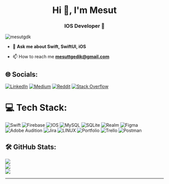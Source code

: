 <h1 align="center">Hi 👋, I'm Mesut</h1>
<h3 align="center">IOS Developer </h3>

<p align="left"> <img src="https://komarev.com/ghpvc/?username=mesutgdk&label=Profile%20views&color=0e75b6&style=flat" alt="mesutgdk" /> </p>

- 💬 **Ask me about Swift, SwiftUI, iOS**

- 📫 How to reach me **mesuttgedik@gmail.com**


## 🌐 Socials:
[![LinkedIn](https://img.shields.io/badge/LinkedIn-%230077B5.svg?logo=linkedin&logoColor=white)](https://linkedin.com/in/mesutgdk-ios-developer/) [![Medium](https://img.shields.io/badge/Medium-12100E?logo=medium&logoColor=white)](https://medium.com/@mesuttgedik) [![Reddit](https://img.shields.io/badge/Reddit-%23FF4500.svg?logo=Reddit&logoColor=white)](https://reddit.com/user/Siluetiufkadusenadam) [![Stack Overflow](https://img.shields.io/badge/-Stackoverflow-FE7A16?logo=stack-overflow&logoColor=white)](https://stackoverflow.com/users/20048764) 

# 💻 Tech Stack:
![Swift](https://img.shields.io/badge/swift-F54A2A?style=plastic&logo=swift&logoColor=white) ![Firebase](https://img.shields.io/badge/firebase-%23039BE5.svg?style=plastic&logo=firebase) ![IOS](https://img.shields.io/badge/IOS-%2320232a.svg?style=plastic&logo=apple&logoColor=white) ![MySQL](https://img.shields.io/badge/mysql-%2300f.svg?style=plastic&logo=mysql&logoColor=white) ![SQLite](https://img.shields.io/badge/sqlite-%2307405e.svg?style=plastic&logo=sqlite&logoColor=white) ![Realm](https://img.shields.io/badge/Realm-39477F?style=plastic&logo=realm&logoColor=white) 	![Figma](https://img.shields.io/badge/figma-%23F24E1E.svg?style=plastic&logo=figma&logoColor=white) ![Adobe Audition](https://img.shields.io/badge/Adobe%20Audition-9999FF.svg?style=plastic&logo=Adobe%20Audition&logoColor=white) ![Jira](https://img.shields.io/badge/jira-%230A0FFF.svg?style=plastic&logo=jira&logoColor=white) ![LINUX](https://img.shields.io/badge/Linux-FCC624?style=plastic&logo=linux&logoColor=black) ![Portfolio](https://img.shields.io/badge/Portfolio-%23000000.svg?style=plastic&logo=firefox&logoColor=#FF7139) ![Trello](https://img.shields.io/badge/Trello-%23026AA7.svg?style=plastic&logo=Trello&logoColor=white) ![Postman](https://img.shields.io/badge/Postman-FF6C37?style=plastic&logo=postman&logoColor=white)

## 🛠️ GitHub Stats:
![](https://github-readme-stats.vercel.app/api?username=mesutgdk&theme=dracula&hide_border=false&include_all_commits=true&count_private=true)<br/>
![](https://github-readme-streak-stats.herokuapp.com/?user=mesutgdk&theme=dracula&hide_border=false)<br/>
![](https://github-readme-stats.vercel.app/api/top-langs/?username=mesutgdk&theme=dracula&hide_border=false&include_all_commits=true&count_private=true&layout=compact)

---

